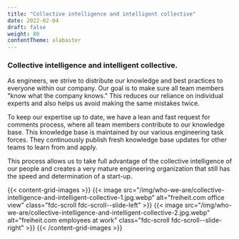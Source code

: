 ```yaml
---
title: "Collective intelligence and intelligent collective"
date: 2022-02-04
draft: false
weight: 80
contentTheme: alabaster
---
```


### Collective intelligence and intelligent collective.

As engineers, we strive to distribute our knowledge and best practices to everyone within our company. Our goal is to make sure all team members "know what the company knows." This reduces our reliance on individual experts and also helps us avoid making the same mistakes twice.

To keep our expertise up to date, we have a lean and fast request for comments process, where all team members contribute to our knowledge base. This knowledge base is maintained by our various engineering task forces. They continuously publish fresh knowledge base updates for other teams to learn from and apply.

This process allows us to take full advantage of the collective intelligence of our people and creates a very mature engineering organization that still has the speed and determination of a start-up.

{{< content-grid-images >}}
  {{< image src="/img/who-we-are/collective-intelligence-and-intelligent-collective-1.jpg.webp" alt="freiheit.com office view" class="fdc-scroll fdc-scroll--slide-left" >}}
  {{< image src="/img/who-we-are/collective-intelligence-and-intelligent-collective-2.jpg.webp" alt="freiheit.com employees at work" class="fdc-scroll fdc-scroll--slide-right" >}}
{{< /content-grid-images >}}
